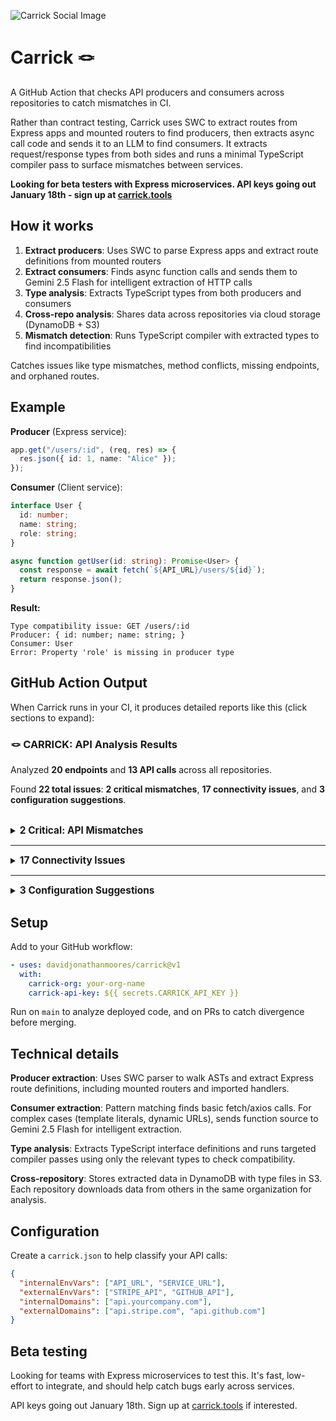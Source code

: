 ![Carrick Social Image](https://cdn.prod.website-files.com/685162a038275750f4f698e3/686cee204d48f5406664086d_social-image_1.png)

# Carrick 🪢

A GitHub Action that checks API producers and consumers across repositories to catch mismatches in CI.

Rather than contract testing, Carrick uses SWC to extract routes from Express apps and mounted routers to find producers, then extracts async call code and sends it to an LLM to find consumers. It extracts request/response types from both sides and runs a minimal TypeScript compiler pass to surface mismatches between services.

**Looking for beta testers with Express microservices. API keys going out January 18th - sign up at [carrick.tools](https://www.carrick.tools/)**

## How it works

1. **Extract producers**: Uses SWC to parse Express apps and extract route definitions from mounted routers
2. **Extract consumers**: Finds async function calls and sends them to Gemini 2.5 Flash for intelligent extraction of HTTP calls
3. **Type analysis**: Extracts TypeScript types from both producers and consumers
4. **Cross-repo analysis**: Shares data across repositories via cloud storage (DynamoDB + S3)
5. **Mismatch detection**: Runs TypeScript compiler with extracted types to find incompatibilities

Catches issues like type mismatches, method conflicts, missing endpoints, and orphaned routes.

## Example

**Producer** (Express service):
```typescript
app.get("/users/:id", (req, res) => {
  res.json({ id: 1, name: "Alice" });
});
```

**Consumer** (Client service):
```typescript
interface User {
  id: number;
  name: string;
  role: string;
}

async function getUser(id: string): Promise<User> {
  const response = await fetch(`${API_URL}/users/${id}`);
  return response.json();
}
```

**Result:**
```
Type compatibility issue: GET /users/:id
Producer: { id: number; name: string; }
Consumer: User
Error: Property 'role' is missing in producer type
```

## GitHub Action Output

When Carrick runs in your CI, it produces detailed reports like this (click sections to expand):

<!-- CARRICK_ISSUE_COUNT:22 -->
### 🪢 CARRICK: API Analysis Results

Analyzed **20 endpoints** and **13 API calls** across all repositories.

Found **22 total issues**: **2 critical mismatches**, **17 connectivity issues**, and **3 configuration suggestions**.

<br>

<details>
<summary>
<strong style="font-size: 1.1em;">2 Critical: API Mismatches</strong>
</summary>

> These issues indicate a direct conflict between the API consumer and producer and should be addressed first.

#### Type Compatibility Issue: `GET /users/:id`

Type compatibility issue detected.

  - **Endpoint:** `GET /users/:id`
  - **Producer Type:** `{ commentsByUser: repo-a-types.Comment[]; }`
  - **Consumer Type:** `repo-b-types.User`
  - **Error:** { commentsByUser: Comment[]; } missing properties from User: id, name, role

#### Method Mismatch

Issue details: Method mismatch: GET ENV_VAR:ORDER_SERVICE_URL:/orders is called but endpoint only supports POST
</details>
<hr>

<details>
<summary>
<strong style="font-size: 1.1em;">17 Connectivity Issues</strong>
</summary>

> These endpoints are either defined but never used (orphaned) or called but never defined (missing). This could be dead code or a misconfigured route.

#### 2 Missing Endpoints

| Method | Path |
| :--- | :--- |
| `GET` | `ENV_VAR:ORDER_SERVICE_URL:/route-does-not-exist` |
| `GET` | `/not-found` |

<br>

#### 15 Orphaned Endpoints

| Method | Path |
| :--- | :--- |
| `GET` | `/api/orders` |
| `GET` | `/api/orders/:id/comments` |
| `GET` | `/users` |
| `GET` | `/api/comments` |
| `GET` | `/posts/:postId` |
| `GET` | `/events/:eventId/register` |
| `GET` | `/api/potatoes` |
| `GET` | `/admin/stats` |
| `GET` | `/dynamic` |
| `GET` | `/api/profiles` |
| `GET` | `/users/:id/profile` |
| `GET` | `/api/v1/stats` |
| `POST` | `/api/comments` |
| `GET` | `/api/comments/:id` |
| `POST` | `/api/v1/chat` |
</details>
<hr>

<details>
<summary>
<strong style="font-size: 1.1em;">3 Configuration Suggestions</strong>
</summary>

> These API calls use environment variables to construct the URL. To enable full analysis, consider adding them to your tool's external API configuration.

  - `GET` using **[COMMENT_SERVICE_URL]** in `/api/comments`
  - `GET` using **[COMMENT_SERVICE_URL]** in `/comments`
</details>
<!-- CARRICK_OUTPUT_END -->

## Setup

Add to your GitHub workflow:

```yaml
- uses: davidjonathanmoores/carrick@v1
  with:
    carrick-org: your-org-name
    carrick-api-key: ${{ secrets.CARRICK_API_KEY }}
```

Run on `main` to analyze deployed code, and on PRs to catch divergence before merging.

## Technical details

**Producer extraction**: Uses SWC parser to walk ASTs and extract Express route definitions, including mounted routers and imported handlers.

**Consumer extraction**: Pattern matching finds basic fetch/axios calls. For complex cases (template literals, dynamic URLs), sends function source to Gemini 2.5 Flash for intelligent extraction.

**Type analysis**: Extracts TypeScript interface definitions and runs targeted compiler passes using only the relevant types to check compatibility.

**Cross-repository**: Stores extracted data in DynamoDB with type files in S3. Each repository downloads data from others in the same organization for analysis.

## Configuration

Create a `carrick.json` to help classify your API calls:

```json
{
  "internalEnvVars": ["API_URL", "SERVICE_URL"],
  "externalEnvVars": ["STRIPE_API", "GITHUB_API"],
  "internalDomains": ["api.yourcompany.com"],
  "externalDomains": ["api.stripe.com", "api.github.com"]
}
```

## Beta testing

Looking for teams with Express microservices to test this. It's fast, low-effort to integrate, and should help catch bugs early across services.

API keys going out January 18th. Sign up at [carrick.tools](https://www.carrick.tools/) if interested.
